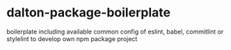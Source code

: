 # dalton-package-boilerplate
boilerplate including available common config of eslint, babel, commitlint or stylelint to develop own npm package project
